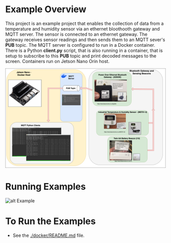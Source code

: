 # Example Overview
This project is an example project that enables the collection of data from a temperature and humidity sensor via an ethernet bloothooth gateway and MQTT server.
The sensor is connected to an ethernet gateway. The gateway receives sensor readings and then sends them to an MQTT sever's <b>PUB</b> topic. The MQTT server is configured to run in a Docker container.
There is a Python <b>client.py</b> script, that is also running in a container, that is setup to subscribe to this <b>PUB</b> topic and print decoded messages to the screen. Containers run on Jetson Nano Orin host.

![alt Intro](https://github.com/redsofa/beacon_test/blob/main/beacon_test.png)



# Running Examples

![alt Example](https://github.com/redsofa/beacon_test/blob/main/beacon_test.gif)



# To Run the Examples

* See the [./docker/README.md](./docker/README.md) file.

